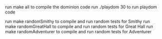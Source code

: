 run make all to compile the dominion code
run ./playdom 30 to run playdom code

run make randomSmithy to compile and run random tests for Smithy
run make randomGreatHall to compile and run random tests for Great Hall
run make randomAdventurer to compile and run random tests for Adventurer
